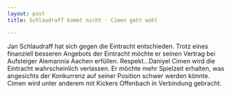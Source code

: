 ```yaml
---
layout: post
title: Schlaudraff kommt nicht - Cimen geht wohl

---
```


Jan Schlaudraff hat sich gegen die Eintracht entschieden. Trotz eines finanziell besseren Angebots der Eintracht möchte er seinen Vertrag bei Aufsteiger Alemannia Aachen erfüllen. Respekt...Daniyel Cimen wird die Eintracht wahrscheinlich verlassen. Er möchte mehr Spielzeit erhalten, was angesichts der Konkurrenz auf seiner Position schwer werden könnte. Cimen wird unter anderem mit Kickers Offenbach in Verbindung gebracht.


